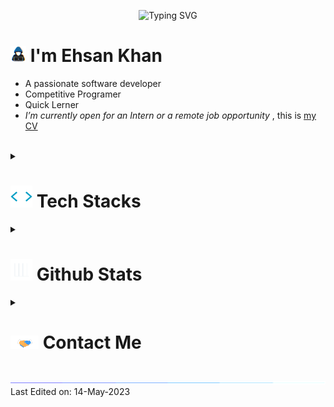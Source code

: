 <p align="center">
  <img src="https://readme-typing-svg.demolab.com?font=Fira+Code&pause=1000&width=435&lines=Assalamu+Alaikum+Warahmatullah...%E2%9D%A4" alt="Typing SVG" />
</p>

# <picture><img src = "img/about_me_small.gif" width = 25px></picture> **I'm Ehsan Khan**

- A passionate software developer
- Competitive Programer
- Quick Lerner
- _I’m currently open for an Intern or a remote job opportunity_ , this is [my CV](https://www.overleaf.com/read/jfjsjggqjwnf)

<br>

<details>
  <summary>
    <h1><img src="img/code.gif" width ="35"><b> Tech Stacks</b></h1>
  </summary>

  <div align="center">
    <img src="https://img.shields.io/badge/-C%20-%232370ED.svg?style=flat&logo=c&logoColor=white" /> 
    <img src="https://img.shields.io/badge/C++%20-%2300599C.svg?style=flat&logo=c%2B%2B&logoColor=white" /> 
    <img src="https://img.shields.io/badge/Python%20-%2314354C.svg?style=flat&logo=python&logoColor=white" /> 
    <img src="https://img.shields.io/badge/Java%20-FF3E00?style=flat&logo=OpenJDK&logoColor=white" /> 
    <img src="https://img.shields.io/badge/JavaScript%20-%23F7DF1E.svg?style=flat&logo=javascript&logoColor=black" /> 
    <img src="https://img.shields.io/badge/TypeScript%20-3178C6.svg?style=flat&logo=typescript&logoColor=white" /> 
    <img src="https://img.shields.io/badge/PHP%20-777BB4?style=flat&logo=PHP&logoColor=white" /> 
    <img src="https://img.shields.io/badge/HTML%20-%23E34F26.svg?style=flat&logo=html5&logoColor=white" /> 
    <img src="https://img.shields.io/badge/CSS%20-%231572B6.svg?style=flat&logo=css3&logoColor=white" /> 
    <img src="https://img.shields.io/badge/TailWind%20CSS%20-%2306B6D6.svg?style=flat&logo=tailwindcss&logoColor=white" /> 
    <img src="https://img.shields.io/badge/React%20-%2309D3AC.svg?style=flat&logo=react&logoColor=white" /> 
    <img src="https://img.shields.io/badge/NextJS%20-000000.svg?style=flat&logo=nextdotjs&logoColor=white" />  
    <img src="https://img.shields.io/badge/Redux%20-764ABC.svg?style=flat&logo=redux&logoColor=white" /> 
    <img src="https://img.shields.io/badge/Django%20-%23092E20.svg?style=flat&logo=django&logoColor=white" />
    <img src="https://img.shields.io/badge/Git-%23F05033.svg?style=flat&logo=git&logoColor=white" /> 
    <img src="https://img.shields.io/badge/Github-%23121011.svg?style=flat&logo=github&logoColor=white" />
    <img src="https://img.shields.io/badge/Vim-019733?style=flat&logo=vim&logoColor=black" /> 
    <img src="https://img.shields.io/badge/Microsoft%20Office-D83B01?style=flat&logo=microsoftoffice&logoColor=white" /> 
    <img src="https://img.shields.io/badge/LibreOffice-18A303?style=flat&logo=libreoffice&logoColor=white" /> 
    <img src="https://img.shields.io/badge/Photoshop-31A8FF?style=flat&logo=AdobePhotoshop&logoColor=white" />  
    <img src="https://img.shields.io/badge/GIMP-5C5543?style=flat&logo=gimp&logoColor=black" />
    <img src="https://img.shields.io/badge/Google%20Search-%234285F4.svg?style=flat&logo=google&logoColor=white" /> 
    <img src="https://img.shields.io/badge/Markdown-%23000000.svg?style=flat&logo=markdown&logoColor=white" /> 
    <img src="https://img.shields.io/badge/Latex-008080.svg?style=flat&logo=latex&logoColor=white" /> 
    <img src="https://img.shields.io/badge/Bash%20Scripting-%234EAA25.svg?style=flat&logo=gnubash&logoColor=white" /> 
    <img src="https://img.shields.io/badge/Batch%20Scripting-%234D4D4D.svg?style=flat&logo=windowsterminal&logoColor=white" />

  </div>
  <br>
</details>

<details>
  <summary>
    <h1> <img src="img/Stats.gif" width="35"><b> Github Stats </b></h1>
  </summary>

  <div align="center">
    <img src="https://github-readme-stats.vercel.app/api?username=ehsan18t&include_all_commits=true&count_private=true&show_icons=true&theme=gruvbox" width="400"/>
    <img src="https://streak-stats.demolab.com/?user=ehsan18t&theme=gruvbox" width="400"  alt="ehsan18t"/>
  </div>
  <br>
</details>

<details>
  <summary>
    <h1> <img src="img/handshake.gif" width ="45"> <b> Contact Me</b></h1>
    <br>
  </summary>

  <div align='center'>
    <a href="https://t.me/ehsan18t" target="_blank">
      <img src="https://img.shields.io/badge/telegram-26A5E4?style=for-the-badge&logo=telegram&logoColor=white" t=mail style="margin-bottom: 5px;" />
    </a>
    <!-- <a href="https://twitter.com/ehsan18t" target="_blank">
      <img src="https://img.shields.io/badge/twitter-%2300acee.svg?color=1DA1F2&style=for-the-badge&logo=twitter&logoColor=white" alt=twitter style="margin-bottom: 5px;"/>
    </a> -->
    <a href="https://linkedin.com/in/ehsan18t" target="_blank">
      <img src="https://img.shields.io/badge/linkedin-%2300acee.svg?color=405DE6&style=for-the-badge&logo=linkedin&logoColor=white" alt=linkedin style="margin-bottom: 5px;"/>
    </a>
    <a href="mailto:ehsan18t@gmail.com" target="_blank">
      <img src="https://img.shields.io/badge/gmail-%23EA4335.svg?style=for-the-badge&logo=gmail&logoColor=white" t=mail style="margin-bottom: 5px;" />
    </a>
  </div>
  <br>
</details>

<img src="img/line.gif">
Last Edited on: 14-May-2023

